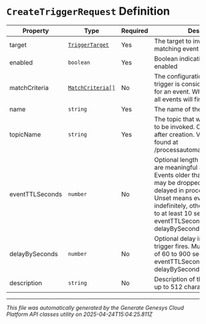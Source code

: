 # `CreateTriggerRequest` Definition

| Property | Type | Required | Description |
|----------|------|----------|-------------|
| target | [`TriggerTarget`](triggertarget-definition.md) | Yes | The target to invoke when a matching event is received |
| enabled | `boolean` | Yes | Boolean indicating if Trigger is enabled |
| matchCriteria | [`MatchCriteria[]`](matchcriteria-definition.md) | No | The configuration for when a trigger is considered to be a match for an event. When not provided, all events will fire the trigger |
| name | `string` | Yes | The name of the trigger |
| topicName | `string` | Yes | The topic that will cause the trigger to be invoked. Cannot be updated after creation. Valid topics can be found at /processautomation/triggers/topics  |
| eventTTLSeconds | `number` | No | Optional length of time that events are meaningful after origination. Events older than this threshold may be dropped if the platform is delayed in processing events. Unset means events are valid indefinitely, otherwise must be set to at least 10 seconds. Only one of eventTTLSeconds or delayBySeconds can be set. |
| delayBySeconds | `number` | No | Optional delay invoking target after trigger fires. Must be in the range of 60 to 900 seconds. Only one of eventTTLSeconds or delayBySeconds can be set. |
| description | `string` | No | Description of the trigger. Can be up to 512 characters in length. |

---

*This file was automatically generated by the Generate Genesys Cloud Platform API classes utility on 2025-04-24T15:04:25.811Z*